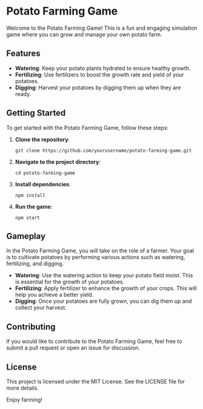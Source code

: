 # Potato Farming Game

Welcome to the Potato Farming Game! This is a fun and engaging simulation game where you can grow and manage your own potato farm. 

## Features

- **Watering**: Keep your potato plants hydrated to ensure healthy growth.
- **Fertilizing**: Use fertilizers to boost the growth rate and yield of your potatoes.
- **Digging**: Harvest your potatoes by digging them up when they are ready.

## Getting Started

To get started with the Potato Farming Game, follow these steps:

1. **Clone the repository**:
   ```
   git clone https://github.com/yourusername/potato-farming-game.git
   ```

2. **Navigate to the project directory**:
   ```
   cd potato-farming-game
   ```

3. **Install dependencies**:
   ```
   npm install
   ```

4. **Run the game**:
   ```
   npm start
   ```

## Gameplay

In the Potato Farming Game, you will take on the role of a farmer. Your goal is to cultivate potatoes by performing various actions such as watering, fertilizing, and digging. 

- **Watering**: Use the watering action to keep your potato field moist. This is essential for the growth of your potatoes.
- **Fertilizing**: Apply fertilizer to enhance the growth of your crops. This will help you achieve a better yield.
- **Digging**: Once your potatoes are fully grown, you can dig them up and collect your harvest.

## Contributing

If you would like to contribute to the Potato Farming Game, feel free to submit a pull request or open an issue for discussion.

## License

This project is licensed under the MIT License. See the LICENSE file for more details.

Enjoy farming!